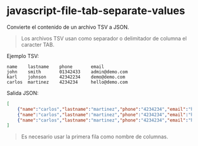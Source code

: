 # javascript-file-tab-separate-values



Convierte el contenido de un archivo TSV a JSON.
> Los archivos TSV usan como separador o delimitador de columna el caracter TAB.


Ejemplo TSV:
```
name	lastname	phone		email
john	smith		01342433	admin@demo.com
karl	johnson		42342234	demo@demo.com
carlos	martinez	4234234		hello@demo.com
```

Salida JSON:
```json
[
	{"name":"carlos","lastname":"martinez","phone":"4234234","email":"hello@demo.com"},
	{"name":"carlos","lastname":"martinez","phone":"4234234","email":"hello@demo.com"},
	{"name":"carlos","lastname":"martinez","phone":"4234234","email":"hello@demo.com"}
]
```

> Es necesario usar la primera fila como nombre de columnas.